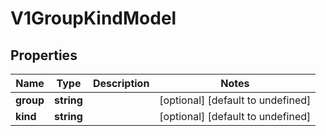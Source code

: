 # V1GroupKindModel

## Properties

Name | Type | Description | Notes
------------ | ------------- | ------------- | -------------
**group** | **string** |  | [optional] [default to undefined]
**kind** | **string** |  | [optional] [default to undefined]


